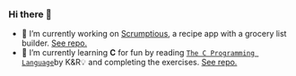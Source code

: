 ### Hi there 👋
- 🔭 I’m currently working on [Scrumptious](https://bsheps.com/scrumptious), a recipe app with a grocery list builder. [See repo.](https://github.com/bsheps/scrumptious)
- 🌱 I’m currently learning **C** for fun by reading <a href="https://en.wikipedia.org/wiki/The_C_Programming_Language" target="_blank">``The C Programming Language``</a>by K&R💡 and completing the exercises. [See repo.](https://github.com/bsheps/c-programming-lanuage-2nd-edition)

<!--
**bsheps/bsheps** is a ✨ _special_ ✨ repository because its `README.md` (this file) appears on your GitHub profile.

Here are some ideas to get you started:

- 🔭 I’m currently working on ...
- 🌱 I’m currently learning ...
- 👯 I’m looking to collaborate on ...
- 🤔 I’m looking for help with ...
- 💬 Ask me about ...
- 📫 How to reach me: ...
- 😄 Pronouns: ...
- ⚡ Fun fact: ...
-->
